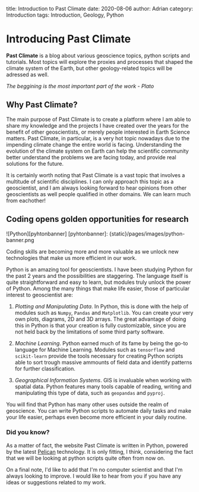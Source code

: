 title: Introduction to Past Climate
date: 2020-08-06
author: Adrian
category: Introduction
tags: Introduction, Geology, Python

# Introducing Past Climate

**Past Climate** is a blog about various geoscience topics, python scripts and tutorials. Most topics will explore the proxies and processes that shaped the climate system of the Earth, but other geology-related topics will be adressed as well. 

*The beggining is the most important part of the work - Plato*

## Why Past Climate?

The main purpose of Past Climate is to create a platform where I am able to share my knowledge and the projects I have created over the years for the benefit of other geoscientists, or merely people interested in Earth Science matters. Past Climate, in particular, is a very hot topic nowadays due to the impending climate change the entire world is facing. Understanding the evolution of the climate system on Earth can help the scientific community better understand the problems we are facing today, and provide real solutions for the future.

It is certainly worth noting that Past Climate is a vast topic that involves a multitude of scientific disciplines. I can only approach this topic as a geoscientist, and I am always looking forward to hear opinions from other geoscientists as well people qualified in other domains. We can learn much from eachother!

## Coding opens golden opportunities for research

![Python][pyhtonbanner]
[pyhtonbanner]: {static}/pages/images/python-banner.png

Coding skills are becoming more and more valuable as we unlock new technologies that make us more efficient in our work. 

Python is an amazing tool for geoscientists. I have been studying Python for the past 2 years and the possibilities are staggering. The language itself is quite straightforward and easy to learn, but modules truly unlock the power of Python. Among the many things that make life easier, those of particular interest to geoscientist are:

   1. *Plotting and Manipulating Data*. In Python, this is done with the help of modules such as `Numpy`, `Pandas` and `Matplotlib`. You can create your very own plots, diagrams, 2D and 3D arrays. The great advantage of doing this in Python is that your creation is fully customizable, since you are not held back by the limitations of some third party software. 

   2. *Machine Learning*. Python earned much of its fame by being the go-to language for Machine Learning. Modules such as `tensorflow` and `scikit-learn` provide the tools necessary for creating Python scripts able to sort trough massive ammounts of field data and identify patterns for further classification.

   3. *Geographical Information Systems*. GIS is invaluable when working with spatial data. Python features many tools capable of reading, writing and manipulating this type of data, such as `geopandas` and `pyproj`.

You will find that Python has many other uses outside the realm of geoscience. You can write Python scripts to automate daily tasks and make your life easier, perhaps even become more efficient in your daily routine.

### Did you know? ###

As a matter of fact, the website Past Climate is written in Python, powered by the latest [Pelican](https://github.com/getpelican/pelican) technology. It is only fitting, I think, considering the fact that we will be looking at python scripts quite often from now on. 

On a final note, I'd like to add that I'm no computer scientist and that I'm always looking to improve. I would like to hear from you if you have any ideas or suggestions related to my work.


